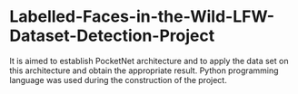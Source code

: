 # Labelled-Faces-in-the-Wild-LFW-Dataset-Detection-Project
It is aimed to establish PocketNet architecture and to apply the data set on this architecture and obtain the appropriate result. Python programming language was used during the construction of the project.
